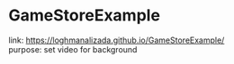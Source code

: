 # GameStoreExample
link: https://loghmanalizada.github.io/GameStoreExample/ <br/>
purpose: set video for background
